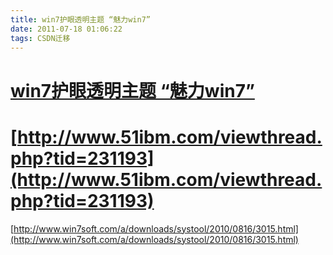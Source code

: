 ```yaml
---
title: win7护眼透明主题 “魅力win7”
date: 2011-07-18 01:06:22
tags: CSDN迁移
---
```

   # 


# [win7护眼透明主题 “魅力win7”](http://www.51ibm.com/viewthread.php?tid=231193)  



# [http://www.51ibm.com/viewthread.php?tid=231193](http://www.51ibm.com/viewthread.php?tid=231193)

[http://www.win7soft.com/a/downloads/systool/2010/0816/3015.html](http://www.win7soft.com/a/downloads/systool/2010/0816/3015.html)  
   
 